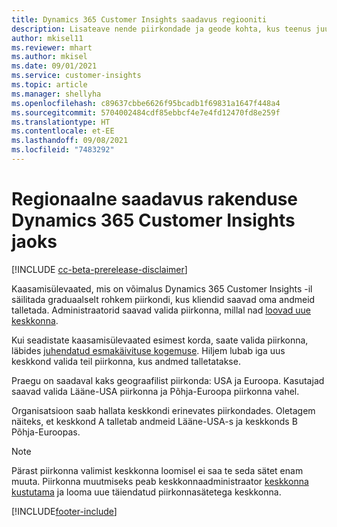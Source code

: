 ```yaml
---
title: Dynamics 365 Customer Insights saadavus regiooniti
description: Lisateave nende piirkondade ja geode kohta, kus teenus juurutatakse.
author: mkisel11
ms.reviewer: mhart
ms.author: mkisel
ms.date: 09/01/2021
ms.service: customer-insights
ms.topic: article
ms.manager: shellyha
ms.openlocfilehash: c89637cbbe6626f95bcadb1f69831a1647f448a4
ms.sourcegitcommit: 5704002484cdf85ebbcf4e7e4fd12470fd8e259f
ms.translationtype: HT
ms.contentlocale: et-EE
ms.lasthandoff: 09/08/2021
ms.locfileid: "7483292"
---
```

# <a name="regional-availability-for-dynamics-365-customer-insights"></a>Regionaalne saadavus rakenduse Dynamics 365 Customer Insights jaoks

[!INCLUDE [cc-beta-prerelease-disclaimer](includes/cc-beta-prerelease-disclaimer.md)]

Kaasamisülevaated, mis on võimalus Dynamics 365 Customer Insights -il säilitada graduaalselt rohkem piirkondi, kus kliendid saavad oma andmeid talletada. Administraatorid saavad valida piirkonna, millal nad [loovad uue keskkonna](manage-environments-workspaces.md#create-an-environment). 

Kui seadistate kaasamisülevaated esimest korda, saate valida piirkonna, läbides [juhendatud esmakäivituse kogemuse](quickstart.md). Hiljem lubab iga uus keskkond valida teil piirkonna, kus andmed talletatakse.

Praegu on saadaval kaks geograafilist piirkonda: USA ja Euroopa. Kasutajad saavad valida Lääne-USA piirkonna ja Põhja-Euroopa piirkonna vahel.

Organisatsioon saab hallata keskkondi erinevates piirkondades. Oletagem näiteks, et keskkond A talletab andmeid Lääne-USA-s ja keskkonds B Põhja-Euroopas.

> [!NOTE]
> Pärast piirkonna valimist keskkonna loomisel ei saa te seda sätet enam muuta. Piirkonna muutmiseks peab keskkonnaadministraator [keskkonna kustutama](manage-environments-workspaces.md#delete-an-environment) ja looma uue täiendatud piirkonnasätetega keskkonna.


[!INCLUDE[footer-include](../includes/footer-banner.md)]
